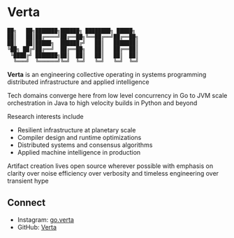 # Verta

```
██╗   ██╗███████╗██████╗ ████████╗ █████╗ 
██║   ██║██╔════╝██╔══██╗╚══██╔══╝██╔══██╗
██║   ██║█████╗  ██████╔╝   ██║   ███████║
╚██╗ ██╔╝██╔══╝  ██╔══██╗   ██║   ██╔══██║
 ╚████╔╝ ███████╗██║  ██║   ██║   ██║  ██║
  ╚═══╝  ╚══════╝╚═╝  ╚═╝   ╚═╝   ╚═╝  ╚═╝
```

**Verta** is an engineering collective operating in systems programming distributed infrastructure and applied intelligence

Tech domains converge here from low level concurrency in Go to JVM scale orchestration in Java to high velocity builds in Python and beyond

Research interests include
* Resilient infrastructure at planetary scale
* Compiler design and runtime optimizations
* Distributed systems and consensus algorithms
* Applied machine intelligence in production

Artifact creation lives open source wherever possible with emphasis on clarity over noise efficiency over verbosity and timeless engineering over transient hype

## Connect
* Instagram: [go.verta](https://instagram.com/go.verta)
* GitHub: [Verta](https://github.com/Verta)
